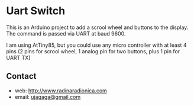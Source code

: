 # Uart Switch #

This is an Arduino project to add a scrool wheel and buttons to the display. The command is passed via UART at baud 9600.

I am using AtTiny85, but you could use any micro controller with at least 4 pins (2 pins for scrool wheel, 1 analog pin for two buttons, plus 1 pin for UART TX)  


## Contact ##

* web: http://www.radinaradionica.com
* email: ujagaga@gmail.com

